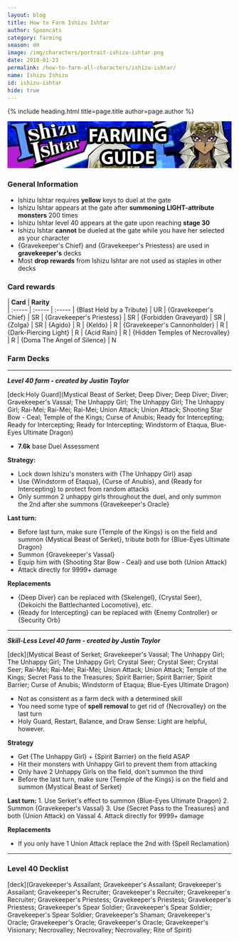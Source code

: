 ```yaml
---
layout: blog
title: How to Farm Ishizu Ishtar
author: Spooncats
category: farming
season: dm
image: /img/characters/portrait-ishizu-ishtar.png
date: 2018-01-23
permalink: /how-to-farm-all-characters/ishizu-ishtar/
name: Ishizu Ishizu
id: ishizu-ishtar
hide: true
---
```


{% include heading.html title=page.title author=page.author %}

![Ishizu Banner](/img/events/ishizu.png)

### General Information
* Ishizu Ishtar requires **yellow** keys to duel at the gate
* Ishizu Ishtar appears at the gate after **summoning LIGHT-attribute monsters** 200 times
* Ishizu Ishtar level 40 appears at the gate upon reaching **stage 30**
* Ishizu Ishtar **cannot** be dueled at the gate while you have her selected as your character
* {Gravekeeper's Chief} and {Gravekeeper's Priestess} are used in **gravekeeper's** decks
* Most **drop rewards** from Ishizu Ishtar are not used as staples in other decks

### Card rewards

| **Card** |  **Rarity**  
| :----- | :----- | :----- 
| {Blast Held by a Tribute} | UR
| {Gravekeeper's Chief} | SR
| {Gravekeeper's Priestess} | SR
| {Forbidden Graveyard} | SR
| {Zolga} | SR
| {Agido} | R
| {Keldo} | R
| {Gravekeeper's Cannonholder} | R
| {Dark-Piercing Light} | R
| {Acid Rain} | R
| {Hidden Temples of Necrovalley} | R
| {Doma The Angel of Silence} | N


### Farm Decks
---
***Level 40 farm - created by Justin Taylor***

[deck:Holy Guard](Mystical Beast of Serket; Deep Diver; Deep Diver; Diver; Gravekeeper's Vassal; The Unhappy Girl; The Unhappy Girl; The Unhappy Girl; Rai-Mei; Rai-Mei; Rai-Mei; Union Attack; Union Attack; Shooting Star Bow - Ceal; Temple of the Kings; Curse of Anubis; Ready for Intercepting; Ready for Intercepting; Ready for Intercepting; Windstorm of Etaqua, Blue-Eyes Ultimate Dragon)


* **7.6k** base Duel Assessment

**Strategy:**
* Lock down Ishizu's monsters with {The Unhappy Girl} asap
* Use {Windstorm of Etaqua}, {Curse of Anubis}, and {Ready for Intercepting} to protect from random attacks
* Only summon 2 unhappy girls throughout the duel, and only summon the 2nd after she summons {Gravekeeper's Oracle}

**Last turn:**
* Before last turn, make sure {Temple of the Kings} is on the field and summon {Mystical Beast of Serket}, tribute both for {Blue-Eyes Ultimate Dragon}
* Summon {Gravekeeper's Vassal}
* Equip him with {Shooting Star Bow - Ceal} and use both {Union Attack}
* Attack directly for 9999+ damage
	
**Replacements**
* {Deep Diver} can be replaced with {Skelengel}, {Crystal Seer}, {Dekoichi the Battlechanted Locomotive}, etc.
* {Ready for Intercepting} can be replaced with {Enemy Controller} or {Security Orb}
---
***Skill-Less Level 40 farm - created by Justin Taylor***

[deck](Mystical Beast of Serket; Gravekeeper's Vassal; The Unhappy Girl; The Unhappy Girl; The Unhappy Girl; Crystal Seer; Crystal Seer; Crystal Seer; Rai-Mei; Rai-Mei; Rai-Mei; Union Attack; Union Attack; Temple of the Kings; Secret Pass to the Treasures; Spirit Barrier; Spirit Barrier; Spirit Barrier; Curse of Anubis; Windstorm of Etaqua; Blue-Eyes Ultimate Dragon)

* Not as consistent as a farm deck with a determined skill
* You need some type of **spell removal** to get rid of {Necrovalley} on the last turn
* Holy Guard, Restart, Balance, and Draw Sense: Light are helpful, however.

**Strategy**
* Get {The Unhappy Girl} + {Spirit Barrier} on the field ASAP
* Hit their monsters with Unhappy Girl to prevent them from attacking
* Only have 2 Unhappy Girls on the field, don't summon the third
* Before the last turn, make sure {Temple of the Kings} is on the field and summon {Mystical Beast of Serket}

**Last turn:** 
		1. Use Serket's effect to summon {Blue-Eyes Ultimate Dragon}
		2. Summon {Gravekeeper's Vassal}
		3. Use {Secret Pass to the Treasures} and both {Union Attack} on Vassal 
		4. Attack directly for 9999+ damage
	
**Replacements**
* If you only have 1 Union Attack replace the 2nd with {Spell Reclamation}

---

### Level 40 Decklist

[deck](Gravekeeper's Assailant; Gravekeeper's Assailant; Gravekeeper's Assailant; Gravekeeper's Recruiter; Gravekeeper's Recruiter; Gravekeeper's Recruiter; Gravekeeper's Priestess; Gravekeeper's Priestess; Gravekeeper's Priestess; Gravekeeper's Spear Soldier; Gravekeeper's Spear Soldier; Gravekeeper's Spear Soldier; Gravekeeper's Shaman; Gravekeeper's Oracle; Gravekeeper's Oracle; Gravekeeper's Oracle; Gravekeeper's Visionary; Necrovalley; Necrovalley; Necrovalley; Rite of Spirit)
